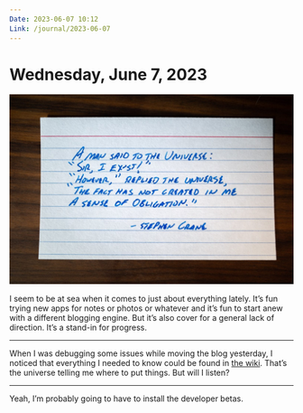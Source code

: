 ```yaml
---
Date: 2023-06-07 10:12
Link: /journal/2023-06-07
---
```


# Wednesday, June 7, 2023

![](_cover.jpg)

I seem to be at sea when it comes to just about everything lately. It’s fun trying new apps for notes or photos or whatever and it’s fun to start anew with a different blogging engine. But it’s also cover for a general lack of direction. It’s a stand-in for progress.

---

When I was debugging some issues while moving the blog yesterday, I noticed that everything I needed to know could be found in [the wiki](https://wiki.baty.net/). That’s the universe telling me where to put things. But will I listen?

---

Yeah, I’m probably going to have to install the developer betas.